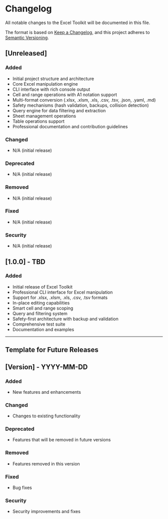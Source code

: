 # Changelog

All notable changes to the Excel Toolkit will be documented in this file.

The format is based on [Keep a Changelog](https://keepachangelog.com/en/1.0.0/),
and this project adheres to [Semantic Versioning](https://semver.org/spec/v2.0.0.html).

## [Unreleased]

### Added
- Initial project structure and architecture
- Core Excel manipulation engine
- CLI interface with rich console output
- Cell and range operations with A1 notation support
- Multi-format conversion (.xlsx, .xlsm, .xls, .csv, .tsv, .json, .yaml, .md)
- Safety mechanisms (hash validation, backups, collision detection)
- Query engine for data filtering and extraction
- Sheet management operations
- Table operations support
- Professional documentation and contribution guidelines

### Changed
- N/A (initial release)

### Deprecated
- N/A (initial release)

### Removed
- N/A (initial release)

### Fixed
- N/A (initial release)

### Security
- N/A (initial release)

## [1.0.0] - TBD

### Added
- Initial release of Excel Toolkit
- Professional CLI interface for Excel manipulation
- Support for .xlsx, .xlsm, .xls, .csv, .tsv formats
- In-place editing capabilities
- Smart cell and range scoping
- Query and filtering system
- Safety-first architecture with backup and validation
- Comprehensive test suite
- Documentation and examples

---

## Template for Future Releases

## [Version] - YYYY-MM-DD

### Added
- New features and enhancements

### Changed
- Changes to existing functionality

### Deprecated
- Features that will be removed in future versions

### Removed  
- Features removed in this version

### Fixed
- Bug fixes

### Security
- Security improvements and fixes